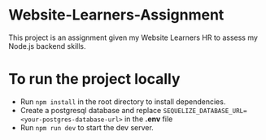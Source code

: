 # Website-Learners-Assignment

This project is an assignment given my Website Learners HR to assess my Node.js backend skills.

# To run the project locally

- Run `npm install` in the root directory to install dependencies.
- Create a postgresql database and replace `SEQUELIZE_DATABASE_URL=<your-postgres-database-url>` in the **.env** file
- Run `npm run dev` to start the dev server.
